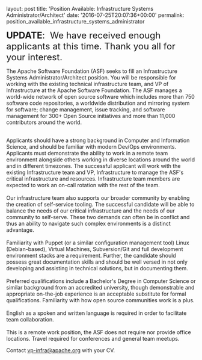
layout: post
title: 'Position Available: Infrastructure Systems Administrator/Architect'
date: '2016-07-25T20:07:36+00:00'
permalink: position_available_infrastructure_systems_administrator

<p><font size="5"><b>UPDATE</b>: &nbsp;We have received enough applicants at this time. Thank you all for your interest.&nbsp;</font></p> 
  <div> 
    <p>The Apache Software Foundation (ASF) seeks to fill an Infrastructure Systems Administrator/Architect position. You will be responsible for working with the existing technical infrastructure team, and VP of Infrastructure at the Apache Software Foundation. The ASF manages a world-wide network of open source software which includes more than 750 software code repositories, a worldwide distribution and mirroring system for software; change management, issue tracking, and software management for 300+ Open Source initiatives and more than 11,000 contributors around the world.</p> 
  </div> 
  <div><br /></div> 
  <div>Applicants should have a strong background in Computer and Information Science, and should be familiar with modern Dev/Ops environments. Applicants must demonstrate the ability to work in a remote team environment alongside others working in diverse locations around the world and in different timezones. The successful applicant will work with the existing Infrastructure team and VP, Infrastructure to manage the ASF's critical infrastructure and resources. Infrastructure team members are expected to work an on-call rotation with the rest of the team.</div> 
  <div><br /></div> 
  <div>Our infrastructure team also supports our broader community by enabling the creation of self-service tooling. The successful candidate will be able to balance the needs of our critical infrastructure and the needs of our community to self-serve. These two demands can often be in conflict and thus an ability to navigate such complex environments is a distinct advantage.</div> 
  <div><br /></div> 
  <div>Familiarity with Puppet (or a similar configuration management tool) Linux (Debian-based), Virtual Machines, Subversion/Git and full development environment stacks are a requirement. Further, the candidate should possess great documentation skills and should be well versed in not only developing and assisting in technical solutions, but in documenting them.</div> 
  <div><br /></div> 
  <div>Preferred qualifications include a Bachelor's Degree in Computer Science or similar background from an accredited university, though demonstrable and appropriate on-the-job experience is an acceptable substitute for formal qualifications. Familiarity with how open source communities work is a plus.</div> 
  <div><br /></div> 
  <div>English as a spoken and written language is required in order to facilitate team collaboration.</div> 
  <div><br /></div> 
  <div>This is a remote work position, the ASF does not require nor provide office locations. Travel required for conferences and general team meetups.</div> 
  <p>Contact <a href="mailto:vp-infra@apache.org">vp-infra@apache.org</a> with your CV.</p>
